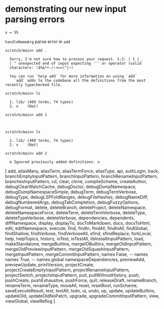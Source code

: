 # demonstrating our new input parsing errors

```unison
x = 55
```

`handleNameArg` parse error in `add`
```ucm
scratch/main> add .

  Sorry, I'm not sure how to process your request. 1:2: | 1 | .
  | ^ unexpected end of input expecting '`' or operator (valid
  characters: !$%&*+-/:<=>\^|~)
  
  You can run `help add` for more information on using `add`
    `add` adds to the codebase all the definitions from the most recently typechecked file.

scratch/main> ls

  1. lib/ (469 terms, 74 types)
  2. x    (Nat)

scratch/main> add 1

  

scratch/main> ls

  1. lib/ (469 terms, 74 types)
  2. x    (Nat)

scratch/main> add 2

  ⊡ Ignored previously added definitions: x

```
[ add,
      aliasMany,
      aliasTerm,
      aliasTermForce,
      aliasType,
      api,
      authLogin,
      back,
      branchEmptyInputPattern,
      branchInputPattern,
      branchRenameInputPattern,
      branchesInputPattern,
      cd,
      clear,
      clone,
      compileScheme,
      createAuthor,
      debugClearWatchCache,
      debugDoctor,
      debugDumpNamespace,
      debugDumpNamespaceSimple,
      debugTerm,
      debugTermVerbose,
      debugType,
      debugLSPFoldRanges,
      debugFileHashes,
      debugNameDiff,
      debugNumberedArgs,
      debugTabCompletion,
      debugFuzzyOptions,
      debugFormat,
      delete,
      deleteBranch,
      deleteProject,
      deleteNamespace,
      deleteNamespaceForce,
      deleteTerm,
      deleteTermVerbose,
      deleteType,
      deleteTypeVerbose,
      deleteVerbose,
      dependencies,
      dependents,
      diffNamespace,
      display,
      displayTo,
      docToMarkdown,
      docs,
      docsToHtml,
      edit,
      editNamespace,
      execute,
      find,
      findIn,
      findAll,
      findInAll,
      findGlobal,
      findShallow,
      findVerbose,
      findVerboseAll,
      sfind,
      sfindReplace,
      forkLocal,
      help,
      helpTopics,
      history,
      ioTest,
      ioTestAll,
      libInstallInputPattern,
      load,
      makeStandalone,
      mergeBuiltins,
      mergeIOBuiltins,
      mergeOldInputPattern,
      mergeOldPreviewInputPattern,
      mergeOldSquashInputPattern,
      mergeInputPattern,
      mergeCommitInputPattern,
      names False, -- names
      names True, -- names.global
      namespaceDependencies,
      previewAdd,
      previewUpdate,
      printVersion,
      projectCreate,
      projectCreateEmptyInputPattern,
      projectRenameInputPattern,
      projectSwitch,
      projectsInputPattern,
      pull,
      pullWithoutHistory,
      push,
      pushCreate,
      pushExhaustive,
      pushForce,
      quit,
      releaseDraft,
      renameBranch,
      renameTerm,
      renameType,
      moveAll,
      reset,
      resetRoot,
      runScheme,
      saveExecuteResult,
      test,
      testAll,
      todo,
      ui,
      undo,
      up,
      update,
      updateBuiltins,
      updateOld,
      updateOldNoPatch,
      upgrade,
      upgradeCommitInputPattern,
      view,
      viewGlobal,
      viewReflog
    ]
